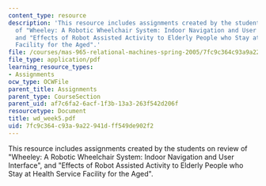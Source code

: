 ```yaml
---
content_type: resource
description: 'This resource includes assignments created by the students on review
  of "Wheeley: A Robotic Wheelchair System: Indoor Navigation and User Interface",
  and "Effects of Robot Assisted Activity to Elderly People who Stay at Health Service
  Facility for the Aged".'
file: /courses/mas-965-relational-machines-spring-2005/7fc9c364c93a9a22941dff549de902f2_wd_week5.pdf
file_type: application/pdf
learning_resource_types:
- Assignments
ocw_type: OCWFile
parent_title: Assignments
parent_type: CourseSection
parent_uid: af7c6fa2-6acf-1f3b-13a3-263f542d206f
resourcetype: Document
title: wd_week5.pdf
uid: 7fc9c364-c93a-9a22-941d-ff549de902f2
---
```

This resource includes assignments created by the students on review of "Wheeley: A Robotic Wheelchair System: Indoor Navigation and User Interface", and "Effects of Robot Assisted Activity to Elderly People who Stay at Health Service Facility for the Aged".

